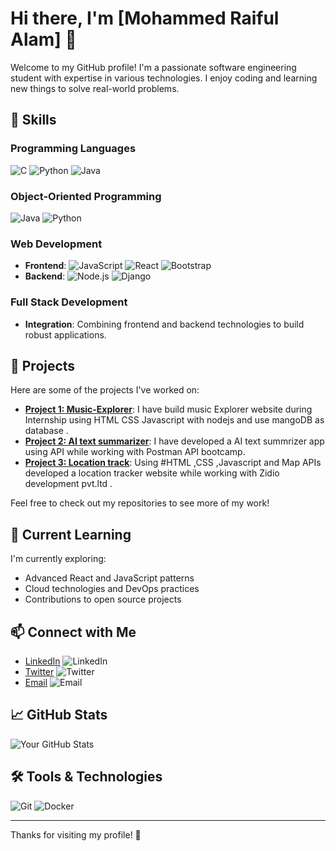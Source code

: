 # Hi there, I'm [Mohammed Raiful Alam] 👋

Welcome to my GitHub profile! I'm a passionate software engineering student with expertise in various technologies. I enjoy coding and learning new things to solve real-world problems.

## 🚀 Skills

### Programming Languages
![C](https://img.shields.io/badge/-C-00599C?style=flat-square&logo=c&logoColor=white) ![Python](https://img.shields.io/badge/-Python-3776AB?style=flat-square&logo=python&logoColor=white) ![Java](https://img.shields.io/badge/-Java-007396?style=flat-square&logo=java&logoColor=white)

### Object-Oriented Programming
![Java](https://img.shields.io/badge/-Java-007396?style=flat-square&logo=java&logoColor=white) ![Python](https://img.shields.io/badge/-Python-3776AB?style=flat-square&logo=python&logoColor=white)

### Web Development
- **Frontend**: ![JavaScript](https://img.shields.io/badge/-JavaScript-F7DF1E?style=flat-square&logo=javascript&logoColor=black) ![React](https://img.shields.io/badge/-React-61DAFB?style=flat-square&logo=react&logoColor=black) ![Bootstrap](https://img.shields.io/badge/-Bootstrap-563D7C?style=flat-square&logo=bootstrap&logoColor=white)
- **Backend**: ![Node.js](https://img.shields.io/badge/-Node.js-339933?style=flat-square&logo=node.js&logoColor=white) ![Django](https://img.shields.io/badge/-Django-092E20?style=flat-square&logo=django&logoColor=white)

### Full Stack Development
- **Integration**: Combining frontend and backend technologies to build robust applications.

## 💼 Projects

Here are some of the projects I've worked on:

- **[Project 1: Music-Explorer](link-to-project)**: I have build  music Explorer website during Internship using HTML CSS Javascript with nodejs and use mangoDB as database .
- **[Project 2: AI text summarizer](link-to-project)**: I have developed a AI text summrizer app using API while working with Postman API bootcamp.
- **[Project 3: Location track](link-to-project)**: Using #HTML ,CSS ,Javascript and Map APIs developed a location tracker website while working with Zidio development pvt.ltd .

Feel free to check out my repositories to see more of my work!

## 🌱 Current Learning

I'm currently exploring:
- Advanced React and JavaScript patterns
- Cloud technologies and DevOps practices
- Contributions to open source projects

## 📫 Connect with Me

- [LinkedIn](https://www.linkedin.com/in/mohammed-raiful-alam-321021278/) ![LinkedIn](https://img.shields.io/badge/LinkedIn-blue?style=flat-square&logo=linkedin&logoColor=white)
- [Twitter](https://x.com/md_raiful7) ![Twitter](https://img.shields.io/badge/Twitter-1DA1F2?style=flat-square&logo=twitter&logoColor=white)
- [Email](mailto:raifulalam0123@gmail.com) ![Email](https://img.shields.io/badge/Email-D14836?style=flat-square&logo=gmail&logoColor=white)

## 📈 GitHub Stats

![Your GitHub Stats](https://github-readme-stats.vercel.app/api?username=Raifulalam&show_icons=true&hide_title=true&count_private=true&include_all_commits=true&hide=prs&theme=radical)

## 🛠️ Tools & Technologies

![Git](https://img.shields.io/badge/-Git-F05032?style=flat-square&logo=git&logoColor=white) ![Docker](https://img.shields.io/badge/-Docker-2496ED?style=flat-square&logo=docker&logoColor=white)

---

Thanks for visiting my profile! 🚀
